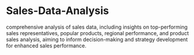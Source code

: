 # Sales-Data-Analysis
comprehensive analysis of sales data, including insights on top-performing sales representatives, popular products, regional performance, and product sales analysis, aiming to inform decision-making and strategy development for enhanced sales performance.
